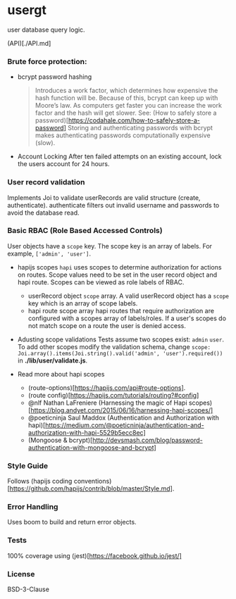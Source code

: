# usergt

user database query logic.

(API)[./API.md]

### Brute force protection:

* bcrypt password hashing
  > Introduces a work factor, which determines how expensive the hash function will be.
  > Because of this, bcrypt can keep up with Moore’s law. As computers get faster you can increase
  > the work factor and the hash will get slower.
  See: (How to safely store a password)[https://codahale.com/how-to-safely-store-a-password]
  Storing and authenticating passwords with bcrypt makes authenticating
  passwords computationally expensive (slow).
* Account Locking
  After ten failed attempts on an existing account, lock the users account for 24 hours.

### User record validation

Implements Joi to validate userRecords are valid structure (create, authenticate).
authenticate filters out invalid username and passwords to avoid the database read.

###  Basic RBAC (Role Based Accessed Controls)

User objects have a `scope` key.
The scope key is an array of labels. For example, `['admin', 'user']`.

* hapijs scopes
`hapi` uses scopes to determine authorization for actions on routes.
Scope values need to be set in the user record object and hapi route.
Scopes can be viewed as role labels of RBAC.
  - userRecord object `scope` array.
    A valid userRecord object has a `scope` key which is an array of scope labels.
  - hapi route scope array
    hapi routes that require authorization are configured with a scopes array of labels/roles.
    If a user's scopes do not match scope on a route the user is denied access.

* Adusting scope validations
  Tests assume two scopes exist: `admin` `user`.
  To add other scopes modify the validation schema, change
  `scope: Joi.array().items(Joi.string().valid('admin', 'user').required())`
  in **./lib/user/validate.js**.

* Read more about hapi scopes
  - (route-options)[https://hapijs.com/api#route-options].
  - (route config)[https://hapijs.com/tutorials/routing?#config]
  - @nlf Nathan LaFreniere (Harnessing the magic of Hapi scopes)[https://blog.andyet.com/2015/06/16/harnessing-hapi-scopes/]
  - @poeticninja Saul Maddox (Authentication and Authorization with hapi)[https://medium.com/@poeticninja/authentication-and-authorization-with-hapi-5529b5ecc8ec]
  - (Mongoose & bcrypt)[http://devsmash.com/blog/password-authentication-with-mongoose-and-bcrypt]

### Style Guide

Follows (hapijs coding conventions)[https://github.com/hapijs/contrib/blob/master/Style.md].

### Error Handling

Uses boom to build and return error objects.

### Tests

100% coverage using (jest)[https://facebook.github.io/jest/] 

### License
BSD-3-Clause
